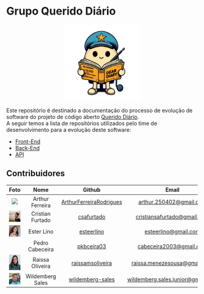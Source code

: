 # Grupo Querido Diário

<p align="center">
  <img src="./docs/images/mascote.png" width="200px" />
</p>

Este repositório é destinado a documentação do processo de evolução de software do projeto de código aberto [Querido Diário](https://queridodiario.ok.org.br/).  
A seguir temos a lista de repositórios utilizados pelo time de desenvolvimento para a evolução deste software:

* [Front-End](https://github.com/Wildemberg-Projects/querido-diario-frontend)
* [Back-End](https://github.com/Wildemberg-Projects/querido-diario-backend)
* [API](https://github.com/Wildemberg-Projects/querido-diario-api)


## Contribuidores
| Foto | Nome | Github | Email |
| :--: | :--: | :----: | :---: |
| <img src="https://media.licdn.com/dms/image/C4D03AQFo7E15piyEZw/profile-displayphoto-shrink_800_800/0/1661283445275?e=1715212800&v=beta&t=Z-JfRnXNLr-HqCnDBQQhVGd1ocNdHx9UnYMmqIVE29o" width="200px" /> | Arthur Ferreira | [ArthurFerreiraRodrigues](https://github.com/ArthurFerreiraRodrigues) | arthur.250402@gmail.com |
| <img src="./docs/images/cristian.jpeg" width="200px" /> | Cristian Furtado | [csafurtado](htwidth="200px"tps://github.com/csafurtado) | cristiansafurtado@gmail.com |
| <img src="./docs/images/ester.jpg" width="200px" /> | Ester Lino | [esteerlino](https://github.com/esteerlino) | esteerlino@gmail.com |
| | Pedro Cabeceira | [pkbceira03](https://github.com/pkbceira03) | cabeceira2003@gmail.com |
| <img src="./docs/images/raissa.jpeg" width="200px" />| Raissa Oliveira | [raissamsoliveira](https://github.com/raissamsoliveira) | raissa.menezesousa@gmail.com |
| <img src="./docs/images/will.jpeg" width="200px" /> | Wildemberg Sales | [wildemberg-sales](https://github.com/wildemberg-sales) | wildemberg.sales.junior@gmail.com | 
